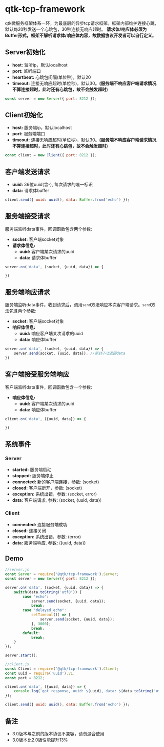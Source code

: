 # qtk-tcp-framework
qtk微服务框架体系一环，为最底层的异步tcp请求框架。框架内部维护连接心跳，默认每20秒发送一个心跳包，30秒连接无响应超时。 **请求体/响应体必须为Buffer形式，框架不解析请求体/响应体内容，故数据协议开发者可以自行定义**。

## Server初始化
- **host:** 监听ip，默认localhost
- **port:** 监听端口
- **heartbeat:** 心跳包间隔(单位秒)，默认20
- **timeout:** 连接无响应超时(单位秒)，默认30。**(服务端不响应客户端请求情况不算连接超时，此时还有心跳包，故不会触发超时)**

```js
const server = new Server({ port: 8212 });
```

## Client初始化
- **host:** 服务端ip，默认localhost
- **port:** 服务端端口
- **timeout:** 连接无响应超时(单位秒)，默认30。**(服务端不响应客户端请求情况不算连接超时，此时还有心跳包，故不会触发超时)**

```js
const client = new Client({ port: 8212 });
```

## 客户端发送请求
- **uuid:** 36位uuid(含-), 每次请求的唯一标识
- **data:** 请求体buffer


```js
client.send({ uuid: uuid(), data: Buffer.from('echo') });
```

## 服务端接受请求
服务端监听data事件，回调函数包含两个参数:
- **socket:** 客户端socket对象
- **请求体信息:**
    - **uuid:** 客户端某次请求的uuid
    - **data:** 请求体buffer

```js
server.on('data', (socket, {uuid, data}) => {

})
```

## 服务端响应请求
服务端监听data事件，收到请求后，调用``send``方法响应本次客户端请求。``send``方法包含两个参数:

- **socket:** 客户端socket对象
- **响应体信息:**
    - **uuid:** 响应客户端某次请求的uuid
    - **data:** 响应体buffer

```js
server.on('data', (socket, {uuid, data}) => {
    server.send(socket, {uuid, data}); //原封不动返回data
})
```

## 客户端接受服务端响应
客户端监听data事件，回调函数包含一个参数:
- **响应体信息:**
    - **uuid:** 客户端某次请求的uuid
    - **data:** 响应体buffer

```js
client.on('data', ({uuid, data}) => {

})
```

## 系统事件

### Server
- **started:** 服务端启动
- **stopped:** 服务端停止
- **connected:** 新的客户端连接，参数: (socket)
- **closed:** 客户端断开，参数: (socket)
- **exception:** 系统出错，参数: (socket, error)
- **data:** 客户端请求, 参数: (socket, {uuid, data})

### Client
- **connected:** 连接服务端成功
- **closed:** 连接关闭
- **exception:** 系统出错，参数: (error)
- **data:** 服务端响应, 参数: ({uuid, data})

## Demo
```js
//server.js
const Server = require('@qtk/tcp-framework').Server;
const server = new Server({ port: 8212 });

server.on('data', (socket, {uuid, data}) => {
    switch(data.toString('utf8')) {
        case "echo":
            server.send(socket, {uuid, data});
            break;
        case "delayed_echo":
            setTimeout(() => {
                server.send(socket, {uuid, data});
            }, 3000);
            break;
        default:
            break;
    }
});

server.start();

//client.js
const Client = require('@qtk/tcp-framework').Client;
const uuid = require('uuid').v1;
const port = 8212;

client.on('data', ({uuid, data}) => {
    console.log(`got response, uuid: ${uuid}, data: ${data.toString('utf8')}`);
});

client.send({ uuid: uuid(), data: Buffer.from('echo') });

```

## 备注
- 3.0版本与之前的版本协议不兼容，请勿混合使用
- 3.0版本比2.0版性能提升13%